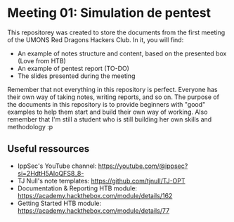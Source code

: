 # Meeting 01: Simulation de pentest

This repositorey was created to store the documents from the first meeting of the UMONS Red Dragons Hackers Club.
In it, you will find:
- An example of notes structure and content, based on the presented box (Love from HTB)
- An example of pentest report (TO-DO)
- The slides presented during the meeting

Remember that not everything in this repository is perfect. Everyone has their own way of taking notes, writing reports, and so on. The purpose of the documents in this repository is to provide beginners with "good" examples to help them start and build their own way of working. Also remember that I'm still a student who is still building her own skills and methodology :p

## Useful ressources

- IppSec's YouTube channel: https://youtube.com/@ippsec?si=2HdtH5AIoQFS8_8-
- TJ Null's note templates: https://github.com/tjnull/TJ-OPT
- Documentation & Reporting HTB module: https://academy.hackthebox.com/module/details/162
- Getting Started HTB module: https://academy.hackthebox.com/module/details/77
